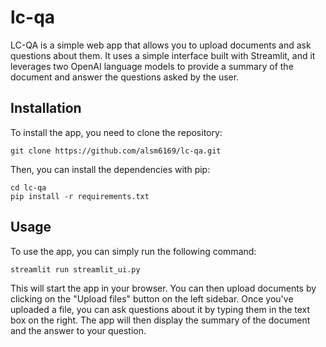 # lc-qa
LC-QA is a simple web app that allows you to upload documents and ask questions about them. It uses a simple interface built with Streamlit, and it leverages two OpenAI language models to provide a summary of the document and answer the questions asked by the user.

## Installation
To install the app, you need to clone the repository:

```
git clone https://github.com/alsm6169/lc-qa.git
```

Then, you can install the dependencies with pip:
```
cd lc-qa
pip install -r requirements.txt
```

## Usage

To use the app, you can simply run the following command:

```
streamlit run streamlit_ui.py
```


This will start the app in your browser. You can then upload documents by clicking on the "Upload files" button on the left sidebar. Once you've uploaded a file, you can ask questions about it by typing them in the text box on the right. The app will then display the summary of the document and the answer to your question.
